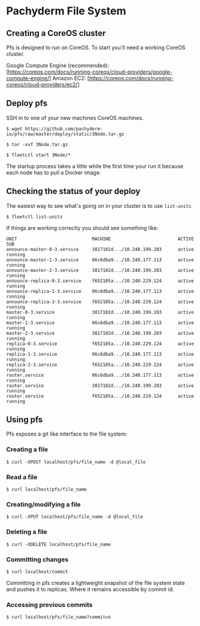 # Pachyderm File System

## Creating a CoreOS cluster

Pfs is designed to run on CoreOS. To start you'll need a working CoreOS
cluster.

Google Compute Engine (recommended): [https://coreos.com/docs/running-coreos/cloud-providers/google-compute-engine/]
Amazon EC2: [https://coreos.com/docs/running-coreos/cloud-providers/ec2/]

## Deploy pfs
SSH in to one of your new machines CoreOS machines.

`$ wget https://github.com/pachyderm-io/pfs/raw/master/deploy/static/3Node.tar.gz`

`$ tar -xvf 3Node.tar.gz`

`$ fleetctl start 3Node/*`

The startup process takes a little while the first time your run it because
each node has to pull a Docker image.

## Checking the status of your deploy
The easiest way to see what's going on in your cluster is to use `list-units`

`$ fleetctl list-units`

If things are working correctly you should see something like:

```
UNIT                            MACHINE                         ACTIVE  SUB
announce-master-0-3.service     3817102d.../10.240.199.203      active  running
announce-master-1-3.service     06c6dba9.../10.240.177.113      active  running
announce-master-2-3.service     3817102d.../10.240.199.203      active  running
announce-replica-0-3.service    f652105a.../10.240.229.124      active  running
announce-replica-1-3.service    06c6dba9.../10.240.177.113      active  running
announce-replica-2-3.service    f652105a.../10.240.229.124      active  running
master-0-3.service              3817102d.../10.240.199.203      active  running
master-1-3.service              06c6dba9.../10.240.177.113      active  running
master-2-3.service              3817102d.../10.240.199.203      active  running
replica-0-3.service             f652105a.../10.240.229.124      active  running
replica-1-3.service             06c6dba9.../10.240.177.113      active  running
replica-2-3.service             f652105a.../10.240.229.124      active  running
router.service                  06c6dba9.../10.240.177.113      active  running
router.service                  3817102d.../10.240.199.203      active  running
router.service                  f652105a.../10.240.229.124      active  running
```

## Using pfs
Pfs exposes a git like interface to the file system:

### Creating a file
`$ curl -XPOST localhost/pfs/file_name -d @local_file`

### Read a file
`$ curl localhost/pfs/file_name`

### Creating/modifying a file
`$ curl -XPUT localhost/pfs/file_name -d @local_file`

### Deleting a file
`$ curl -XDELETE localhost/pfs/file_name`

### Committing changes
`$ curl localhost/commit`

Committing in pfs creates a lightweight snapshot of the file system state and
pushes it to replicas. Where it remains accessible by commit id.

### Accessing previous commits
`$ curl localhost/pfs/file_name?commit=n`
